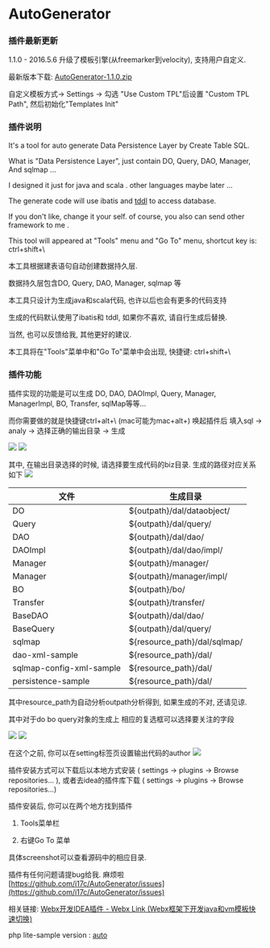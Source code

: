 # AutoGenerator

### 插件最新更新

1.1.0 - 2016.5.6 升级了模板引擎(从freemarker到velocity), 支持用户自定义.


最新版本下载: [AutoGenerator-1.1.0.zip](https://github.com/i17c/AutoGenerator/raw/master/releases/AutoGenerator-1.1.0.zip)

自定义模板方式-> Settings -> 勾选 "Use Custom TPL"后设置 "Custom TPL Path", 然后初始化"Templates Init"


### 插件说明

It's a tool for auto generate Data Persistence Layer by Create Table SQL.

What is "Data Persistence Layer", just contain DO, Query, DAO, Manager, And sqlmap ...

I designed it just for java and scala . other languages maybe later ...

The generate code will use ibatis and <a href="https://github.com/alibaba/tb_tddl" target="_blank">tddl</a> to access database.

If you don't like, change it your self. of course, you also can send other framework to me .

This tool will appeared at "Tools" menu and "Go To" menu,  shortcut key is: ctrl+shift+\

本工具根据建表语句自动创建数据持久层. 

数据持久层包含DO, Query, DAO, Manager, sqlmap 等 

本工具只设计为生成java和scala代码, 也许以后也会有更多的代码支持 

生成的代码默认使用了ibatis和 tddl, 如果你不喜欢, 请自行生成后替换. 

当然, 也可以反馈给我, 其他更好的建议. 

本工具将在"Tools"菜单中和"Go To"菜单中会出现, 快捷键: ctrl+shift+\ 

### 插件功能

插件实现的功能是可以生成 DO, DAO, DAOImpl, Query, Manager, ManagerImpl, BO, Transfer, sqlMap等等... 

而你需要做的就是快捷键ctrl+alt+\ (mac可能为mac+alt+\) 唤起插件后 填入sql -> analy -> 选择正确的输出目录 -> 生成

![](https://plugins.jetbrains.com/files/7918/screenshot_15213.png)
![](https://plugins.jetbrains.com/files/7918/screenshot_15214.png)

其中, 在输出目录选择的时候, 请选择要生成代码的biz目录.  生成的路径对应关系如下
![](https://plugins.jetbrains.com/files/7918/screenshot_15218.png)

| 文件 | 生成目录 |
| ---- | ---- |
| DO | ${outpath}/dal/dataobject/ | 
| Query | ${outpath}/dal/query/ | 
| DAO | ${outpath}/dal/dao/ | 
| DAOImpl | ${outpath}/dal/dao/impl/ | 
| Manager| ${outpath}/manager/ | 
| Manager| ${outpath}/manager/impl/ | 
| BO| ${outpath}/bo/ | 
| Transfer | ${outpath}/transfer/ | 
| BaseDAO| ${outpath}/dal/dao/ | 
| BaseQuery| ${outpath}/dal/query/ | 
| sqlmap | ${resource_path}/dal/sqlmap/ |
| dao-xml-sample | ${resource_path}/dal/ |
| sqlmap-config-xml-sample | ${resource_path}/dal/ |
| persistence-sample |  ${resource_path}/dal/ |

其中resource_path为自动分析outpath分析得到, 如果生成的不对, 还请见谅.

其中对于do bo query对象的生成上 相应的复选框可以选择要关注的字段

![](https://plugins.jetbrains.com/files/7918/screenshot_15219.png)
![](https://plugins.jetbrains.com/files/7918/screenshot_15221.png)

在这个之前, 你可以在setting标签页设置输出代码的author
![](https://plugins.jetbrains.com/files/7918/screenshot_15222.png)

插件安装方式可以下载后以本地方式安装 ( settings -> plugins -> Browse repositories... ), 或者去idea的插件库下载 ( settings -> plugins -> Browse repositories...) 

插件安装后, 你可以在两个地方找到插件

1. Tools菜单栏

2. 右键Go To 菜单

具体screenshot可以查看源码中的相应目录.

插件有任何问题请提bug给我. 麻烦啦 [https://github.com/i17c/AutoGenerator/issues](https://github.com/i17c/AutoGenerator/issues)


相关链接: [Webx开发IDEA插件 - Webx Link (Webx框架下开发java和vm模板快速切换)](https://github.com/i17c/WebxLink)


php lite-sample version : [auto](https://github.com/i17c/auto)
